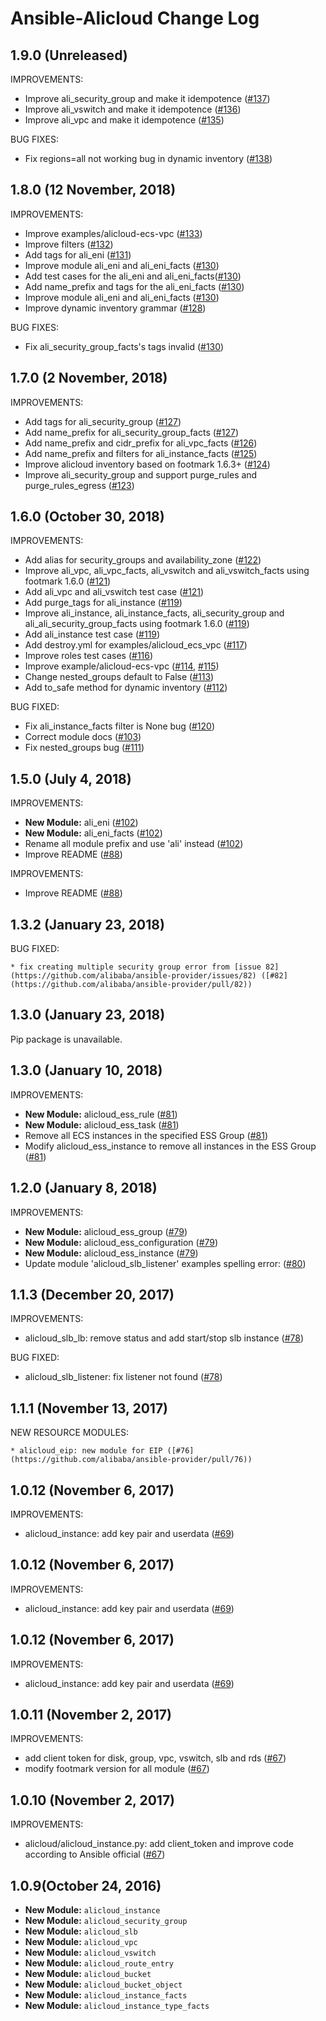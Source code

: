 # Ansible-Alicloud Change Log
## 1.9.0 (Unreleased)

IMPROVEMENTS:

- Improve ali_security_group and make it idempotence ([#137](https://github.com/alibaba/ansible-provider/pull/137))
- Improve ali_vswitch and make it idempotence ([#136](https://github.com/alibaba/ansible-provider/pull/136))
- Improve ali_vpc and make it idempotence ([#135](https://github.com/alibaba/ansible-provider/pull/135))

BUG FIXES:

- Fix regions=all not working bug in dynamic inventory ([#138](https://github.com/alibaba/ansible-provider/pull/138))

## 1.8.0 (12 November, 2018)

IMPROVEMENTS:

- Improve examples/alicloud-ecs-vpc ([#133](https://github.com/alibaba/ansible-provider/pull/133))
- Improve filters ([#132](https://github.com/alibaba/ansible-provider/pull/132))
- Add tags for ali_eni ([#131](https://github.com/alibaba/ansible-provider/pull/131))
- Improve module ali_eni and ali_eni_facts ([#130](https://github.com/alibaba/ansible-provider/pull/130))
- Add test cases for the ali_eni and ali_eni_facts([#130](https://github.com/alibaba/ansible-provider/pull/130))
- Add name_prefix and tags for the ali_eni_facts ([#130](https://github.com/alibaba/ansible-provider/pull/130))
- Improve module ali_eni and ali_eni_facts ([#130](https://github.com/alibaba/ansible-provider/pull/130))
- Improve dynamic inventory grammar ([#128](https://github.com/alibaba/ansible-provider/pull/128))

BUG FIXES:

- Fix ali_security_group_facts's tags invalid ([#130](https://github.com/alibaba/ansible-provider/pull/130))

## 1.7.0 (2 November, 2018)

IMPROVEMENTS:

- Add tags for ali_security_group ([#127](https://github.com/alibaba/ansible-provider/pull/127))
- Add name_prefix for ali_security_group_facts ([#127](https://github.com/alibaba/ansible-provider/pull/127))
- Add name_prefix and cidr_prefix for ali_vpc_facts ([#126](https://github.com/alibaba/ansible-provider/pull/126))
- Add name_prefix and filters for ali_instance_facts ([#125](https://github.com/alibaba/ansible-provider/pull/125))
- Improve alicloud inventory based on footmark 1.6.3+ ([#124](https://github.com/alibaba/ansible-provider/pull/124))
- Improve ali_security_group and support purge_rules and purge_rules_egress ([#123](https://github.com/alibaba/ansible-provider/pull/123))

## 1.6.0 (October 30, 2018)

IMPROVEMENTS:

- Add alias for security_groups and availability_zone ([#122](https://github.com/alibaba/ansible-provider/pull/122))
- Improve ali_vpc, ali_vpc_facts, ali_vswitch and ali_vswitch_facts using footmark 1.6.0 ([#121](https://github.com/alibaba/ansible-provider/pull/121))
- Add ali_vpc and ali_vswitch test case ([#121](https://github.com/alibaba/ansible-provider/pull/121))
- Add purge_tags for ali_instance ([#119](https://github.com/alibaba/ansible-provider/pull/119))
- Improve ali_instance, ali_instance_facts, ali_security_group and ali_ali_security_group_facts using footmark 1.6.0 ([#119](https://github.com/alibaba/ansible-provider/pull/119))
- Add ali_instance test case ([#119](https://github.com/alibaba/ansible-provider/pull/119))
- Add destroy.yml for examples/alicloud_ecs_vpc ([#117](https://github.com/alibaba/ansible-provider/pull/117))
- Improve roles test cases ([#116](https://github.com/alibaba/ansible-provider/pull/116))
- Improve example/alicloud-ecs-vpc ([#114](https://github.com/alibaba/ansible-provider/pull/114), [#115](https://github.com/alibaba/ansible-provider/pull/115))
- Change nested_groups default to False ([#113](https://github.com/alibaba/ansible-provider/pull/113git ))
- Add to_safe method for dynamic inventory ([#112](https://github.com/alibaba/ansible-provider/pull/112))

BUG FIXED:

- Fix ali_instance_facts filter is None bug ([#120](https://github.com/alibaba/ansible-provider/pull/120))
- Correct module docs ([#103](https://github.com/alibaba/ansible-provider/pull/103))
- Fix nested_groups bug ([#111](https://github.com/alibaba/ansible-provider/pull/111))


## 1.5.0 (July 4, 2018)

IMPROVEMENTS:

- **New Module:** ali_eni ([#102](https://github.com/alibaba/ansible-provider/pull/102))
- **New Module:** ali_eni_facts ([#102](https://github.com/alibaba/ansible-provider/pull/102))
- Rename all module prefix and use 'ali' instead ([#102](https://github.com/alibaba/ansible-provider/pull/102))
- Improve README ([#88](https://github.com/alibaba/ansible-provider/pull/88))

IMPROVEMENTS:

- Improve README ([#88](https://github.com/alibaba/ansible-provider/pull/88))

## 1.3.2 (January 23, 2018)

BUG FIXED:

    * fix creating multiple security group error from [issue 82](https://github.com/alibaba/ansible-provider/issues/82) ([#82](https://github.com/alibaba/ansible-provider/pull/82))

## 1.3.0 (January 23, 2018)

Pip package is unavailable.

## 1.3.0 (January 10, 2018)

IMPROVEMENTS:

  * **New Module:** alicloud_ess_rule ([#81](https://github.com/alibaba/ansible-provider/pull/81))
  * **New Module:** alicloud_ess_task ([#81](https://github.com/alibaba/ansible-provider/pull/81))
  * Remove all ECS instances in the specified ESS Group ([#81](https://github.com/alibaba/ansible-provider/pull/81))
  * Modify alicloud_ess_instance to remove all instances in the ESS Group ([#81](https://github.com/alibaba/ansible-provider/pull/81))


## 1.2.0 (January 8, 2018)

IMPROVEMENTS:

  * **New Module:** alicloud_ess_group ([#79](https://github.com/alibaba/ansible-provider/pull/79))
  * **New Module:** alicloud_ess_configuration ([#79](https://github.com/alibaba/ansible-provider/pull/79))
  * **New Module:** alicloud_ess_instance ([#79](https://github.com/alibaba/ansible-provider/pull/79))
  * Update module 'alicloud_slb_listener' examples spelling error: ([#80](https://github.com/alibaba/ansible-provider/pull/80))


## 1.1.3 (December 20, 2017)

IMPROVEMENTS:

 * alicloud_slb_lb: remove status and add start/stop slb instance ([#78](https://github.com/alibaba/ansible-provider/pull/78))

BUG FIXED:

 * alicloud_slb_listener: fix listener not found ([#78](https://github.com/alibaba/ansible-provider/pull/78))


## 1.1.1 (November 13, 2017)

NEW RESOURCE MODULES:

    * alicloud_eip: new module for EIP ([#76](https://github.com/alibaba/ansible-provider/pull/76))

## 1.0.12 (November 6, 2017)

IMPROVEMENTS:

  * alicloud_instance: add key pair and userdata ([#69](https://github.com/alibaba/ansible-provider/pull/69))


## 1.0.12 (November 6, 2017)

IMPROVEMENTS:

  * alicloud_instance: add key pair and userdata ([#69](https://github.com/alibaba/ansible-provider/pull/69))


## 1.0.12 (November 6, 2017)

IMPROVEMENTS:

  * alicloud_instance: add key pair and userdata ([#69](https://github.com/alibaba/ansible-provider/pull/69))


## 1.0.11 (November 2, 2017)

IMPROVEMENTS:

  * add client token for disk, group, vpc, vswitch, slb and rds ([#67](https://github.com/alibaba/ansible-provider/pull/67))
  * modify footmark version for all module ([#67](https://github.com/alibaba/ansible-provider/pull/67))


## 1.0.10 (November 2, 2017)

IMPROVEMENTS:

  * alicloud/alicloud_instance.py: add client_token and improve code according to Ansible official ([#67](https://github.com/alibaba/ansible-provider/pull/67))


## 1.0.9(October 24, 2016)

  * **New Module:** `alicloud_instance`
  * **New Module:** `alicloud_security_group`
  * **New Module:** `alicloud_slb`
  * **New Module:** `alicloud_vpc`
  * **New Module:** `alicloud_vswitch`
  * **New Module:** `alicloud_route_entry`
  * **New Module:** `alicloud_bucket`
  * **New Module:** `alicloud_bucket_object`
  * **New Module:** `alicloud_instance_facts`
  * **New Module:** `alicloud_instance_type_facts`
